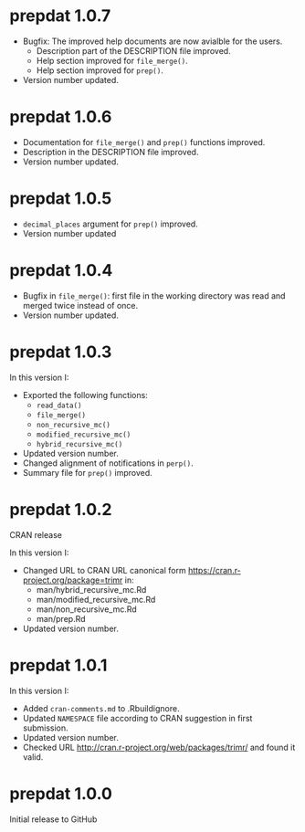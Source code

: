 # prepdat 1.0.7
- Bugfix: The improved help documents are now avialble for the users.
  - Description part of the DESCRIPTION file improved.
  - Help section improved for `file_merge()`.
  - Help section improved for `prep()`.
- Version number updated.

# prepdat 1.0.6
- Documentation for `file_merge()` and `prep()` functions improved.
- Description in the DESCRIPTION file improved.
- Version number updated.

# prepdat 1.0.5
- `decimal_places` argument for `prep()` improved. 
- Version number updated

# prepdat 1.0.4

- Bugfix in `file_merge()`: first file in the working directory was read and merged twice instead of once.
- Version number updated.

# prepdat 1.0.3

In this version I:
- Exported the following functions:
  - `read_data()`
  - `file_merge()`
  - `non_recursive_mc()`
  - `modified_recursive_mc()`
  - `hybrid_recursive_mc()`
- Updated version number.
- Changed alignment of notifications in `perp()`.
- Summary file for `prep()` improved.

# prepdat 1.0.2

CRAN release

In this version I:
- Changed URL to CRAN URL canonical form https://cran.r-project.org/package=trimr in:
  -  man/hybrid_recursive_mc.Rd
  - man/modified_recursive_mc.Rd
  - man/non_recursive_mc.Rd
  - man/prep.Rd
- Updated version number.

# prepdat 1.0.1

In this version I:
- Added `cran-comments.md` to .Rbuildignore.
- Updated `NAMESPACE` file according to CRAN suggestion in first submission.
- Updated version number.
- Checked URL http://cran.r-project.org/web/packages/trimr/ and found it valid.

# prepdat 1.0.0
Initial release to GitHub
